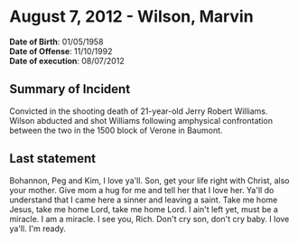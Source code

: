 # August 7, 2012 - Wilson, Marvin

**Date of Birth**: 01/05/1958<br/>
**Date of Offense**: 11/10/1992<br/>
**Date of execution**: 08/07/2012<br/>

## Summary of Incident
Convicted in the shooting death of 21-year-old Jerry Robert Williams. Wilson abducted and shot Williams following amphysical confrontation between the two in the 1500 block of Verone in Baumont.

## Last statement
Bohannon, Peg and Kim, I love ya'll. Son, get your life right with Christ, also your mother. Give mom a hug for me and tell her that I love her. Ya'll do understand that I came here a sinner and leaving a saint. Take me home Jesus, take me home Lord, take me home Lord. I ain't left yet, must be a miracle. I am a miracle. I see you, Rich. Don't cry son, don't cry baby. I love ya'll. I'm ready.